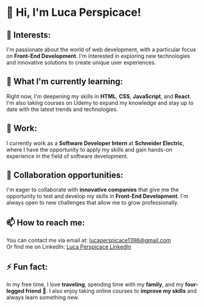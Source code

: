 # 👋 Hi, I'm Luca Perspicace!

## 👀 Interests:
I'm passionate about the world of web development, with a particular focus on **Front-End Development**. I'm interested in exploring new technologies and innovative solutions to create unique user experiences.

## 🌱 What I'm currently learning:
Right now, I'm deepening my skills in **HTML**, **CSS**, **JavaScript**, and **React**. I'm also taking courses on Udemy to expand my knowledge and stay up to date with the latest trends and technologies.

## 💼 Work:
I currently work as a **Software Developer Intern** at **Schneider Electric**, where I have the opportunity to apply my skills and gain hands-on experience in the field of software development.

## 💞️ Collaboration opportunities:
I'm eager to collaborate with **innovative companies** that give me the opportunity to test and develop my skills in **Front-End Development**. I'm always open to new challenges that allow me to grow professionally.

## 📫 How to reach me:
You can contact me via email at: lucaperspicace1396@gmail.com  
Or find me on LinkedIn: [Luca Perspicace LinkedIn](https://www.linkedin.com/in/luca-perspicace-579441251/)

## ⚡ Fun fact:
In my free time, I love **traveling**, spending time with my **family**, and my **four-legged friend** 🐶. I also enjoy taking online courses to **improve my skills** and always learn something new.


<!---
LucaPerspicace/LucaPerspicace is a ✨ special ✨ repository because its `README.md` (this file) appears on your GitHub profile.
You can click the Preview link to take a look at your changes.
--->
